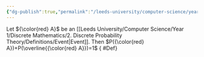 ```yaml
---
{"dg-publish":true,"permalink":"/leeds-university/computer-science/year-1/discrete-mathematics/2-discrete-probability-theory/theorems/theorem-2-1/","tags":["Theorem"]}
---
```


Let ${\color{red} A}$ be an [[Leeds University/Computer Science/Year 1/Discrete Mathematics/2. Discrete Probability Theory/Definitions/Event\|Event]]. Then $P({\color{red} A})+P(\overline{{\color{red} A}})=1$
{ #Def}

